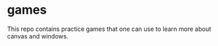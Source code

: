 # games

This repo contains practice games that one can use to learn more about canvas and windows.
